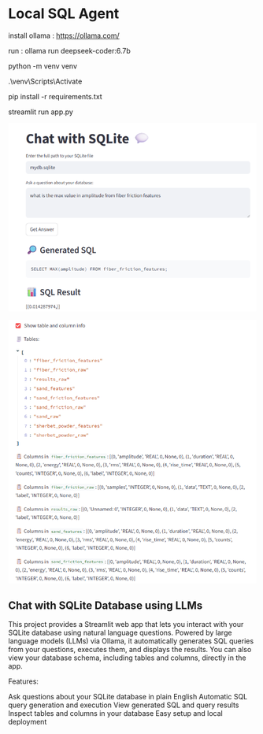 # Local SQL Agent

install ollama : https://ollama.com/

run : ollama run deepseek-coder:6.7b

python -m venv venv

.\venv\Scripts\Activate 

pip install -r requirements.txt

streamlit run app.py  



![alt text](image.png)

![alt text](image-1.png)

## Chat with SQLite Database using LLMs
This project provides a Streamlit web app that lets you interact with your SQLite database using natural language questions. Powered by large language models (LLMs) via Ollama, it automatically generates SQL queries from your questions, executes them, and displays the results. You can also view your database schema, including tables and columns, directly in the app.

Features:

Ask questions about your SQLite database in plain English
Automatic SQL query generation and execution
View generated SQL and query results
Inspect tables and columns in your database
Easy setup and local deployment